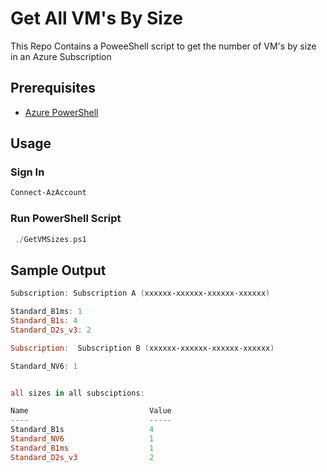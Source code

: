 # Get All VM's By Size

This Repo Contains a PoweeShell script to get the number of VM's by size in an Azure Subscription

## Prerequisites

- [Azure PowerShell](https://docs.microsoft.com/en-us/powershell/azure/install-az-ps)

## Usage

### Sign In

```powershell
Connect-AzAccount
```

### Run PowerShell Script

```powershell
 ./GetVMSizes.ps1
```

## Sample Output

```Powershell
Subscription: Subscription A (xxxxxx-xxxxxx-xxxxxx-xxxxxx)

Standard_B1ms: 1
Standard_B1s: 4
Standard_D2s_v3: 2

Subscription:  Subscription B (xxxxxx-xxxxxx-xxxxxx-xxxxxx)

Standard_NV6: 1


all sizes in all subsciptions:

Name                           Value
----                           -----
Standard_B1s                   4
Standard_NV6                   1
Standard_B1ms                  1
Standard_D2s_v3                2

```
